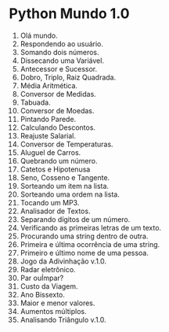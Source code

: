 # Python Mundo 1.0

1. Olá mundo.
2. Respondendo ao usuário.
3. Somando dois números.
4. Dissecando uma Variável.
5. Antecessor e Sucessor.
6. Dobro, Triplo, Raiz Quadrada.
7. Média Aritmética.
8. Conversor de Medidas.
9. Tabuada.
10. Conversor de Moedas.
11. Pintando Parede.
12. Calculando Descontos.
13. Reajuste Salarial.
14. Conversor de Temperaturas.
15. Aluguel de Carros.
16. Quebrando um número.
17. Catetos e Hipotenusa
18. Seno, Cosseno e Tangente.
19. Sorteando um item na lista.
20. Sorteando uma ordem na lista.
21. Tocando um MP3.
22. Analisador de Textos.
23. Separando dígitos de um número.
24. Verificando as primeiras letras de um texto.
25. Procurando uma string dentro de outra.
26. Primeira e última ocorrência de uma string.
27. Primeiro e último nome de uma pessoa.
28. Jogo da Adivinhação v.1.0.
29. Radar eletrônico.
30. Par ouÍmpar?
31. Custo da Viagem.
32. Ano Bissexto.
33. Maior e menor valores.
34. Aumentos múltiplos.
35. Analisando Triângulo v.1.0.

